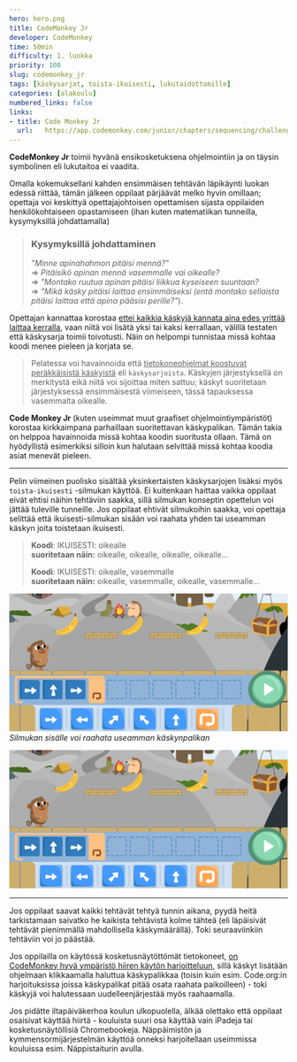 ```yaml
---
hero: hero.png
title: CodeMonkey Jr
developer: CodeMonkey
time: 50min
difficulty: 1. luokka
priority: 100
slug: codemonkey_jr
tags: [käskysarjat, toista-ikuisesti, lukutaidottomille]
categories: [alakoulu]
numbered_links: false
links:
- title: Code Monkey Jr
  url:   https://app.codemonkey.com/junior/chapters/sequencing/challenges/1
---
```


**CodeMonkey Jr** toimii hyvänä ensikosketuksena ohjelmointiin ja on täysin symbolinen eli lukutaitoa ei vaadita.

Omalla kokemuksellani kahden ensimmäisen tehtävän läpikäynti luokan edessä riittää, tämän jälkeen oppilaat pärjäävät melko hyvin omillaan; opettaja voi keskittyä opettajajohtoisen opettamisen sijasta oppilaiden henkilökohtaiseen opastamiseen (ihan  kuten matematiikan tunneilla, kysymyksillä johdattamalla)


> ### Kysymyksillä johdattaminen
> *"Minne apinahahmon pitäisi mennä?"* \
> => *Pitäisikö apinan mennä vasemmalle vai oikealle?*\
> => *"Montako ruutua apinan pitäisi liikkua kyseiseen suuntaan?*\
> => *"Mikä käsky pitäisi laittaa ensimmäiseksi (entä montako sellaista pitäisi laittaa että apina pääsisi perille?"*).

Opettajan kannattaa korostaa <u>ettei kaikkia käskyjä kannata aina edes yrittää laittaa kerralla</u>, vaan niitä voi lisätä yksi tai kaksi kerrallaan, välillä testaten että käskysarja toimii toivotusti. Näin on helpompi tunnistaa missä kohtaa koodi menee pieleen ja korjata se.

> Pelatessa voi havainnoida että <u>tietokoneohjelmat koostuvat peräkkäisistä käskyistä</u> eli `käskysarjoista`. Käskyjen järjestyksellä on merkitystä eikä niitä voi sijoittaa miten sattuu; käskyt suoritetaan järjestyksessä ensimmäisestä viimeiseen, tässä tapauksessa vasemmalta oikealle.

**Code Monkey Jr** (kuten useimmat muut graafiset ohjelmointiympäristöt) korostaa kirkkaimpana parhaillaan suoritettavan käskypalikan. Tämän takia on helppoa havainnoida missä kohtaa koodin suoritusta ollaan. Tämä on hyödyllistä esimerkiksi silloin kun halutaan selvittää missä kohtaa koodia asiat menevät pieleen.

---

Pelin viimeinen puolisko sisältää yksinkertaisten käskysarjojen lisäksi myös `toista-ikuisesti` -silmukan käyttöä. Ei kuitenkaan haittaa vaikka oppilaat eivät ehtisi näihin tehtäviin saakka, sillä silmukan konseptin opettelun voi jättää tuleville tunneille. Jos oppilaat ehtivät silmukoihin saakka, voi opettaja selittää että ikuisesti-silmukan sisään voi raahata yhden tai useamman käskyn joita toistetaan ikuisesti.

> **Koodi**: IKUISESTI: oikealle\
> **suoritetaan näin:** oikealle, oikealle, oikealle, oikealle...
>
> **Koodi**: IKUISESTI: oikealle, vasemmalle\
> **suoritetaan näin:** oikealle, vasemmalle, oikealle, vasemmalle...



![Silmukan sisällä voi olla useampi käsky](kaskysarja_silmukassa.png)
*Silmukan sisälle voi raahata useamman käskynpalikan*

![Silmukan sisällä voi olla useampi käsky](kaskysarja_silmukassa.png)

---

Jos oppilaat saavat kaikki tehtävät tehtyä tunnin aikana, pyydä heitä tarkistamaan saivatko he kaikista tehtävistä kolme tähteä (eli läpäisivät tehtävät pienimmällä mahdollisella käskymäärällä). Toki seuraaviinkiin tehtäviin voi jo päästää.

Jos oppilailla on käytössä kosketusnäytöttömät tietokoneet, <u>on CodeMonkey hyvä ympäristö hiiren käytön harjoitteluun</u>, sillä käskyt lisätään ohjelmaan klikkaamalla haluttua käskypalikkaa (toisin kuin esim. Code.org:in harjoituksissa joissa käskypalikat pitää osata raahata paikoilleen) - toki käskyjä voi halutessaan uudelleenjärjestää myös raahaamalla.

Jos pidätte iltapäiväkerhoa koulun ulkopuolella, älkää olettako että oppilaat osaisivat käyttää hiirtä - kouluista suuri osa käyttää vain iPadeja tai kosketusnäytöllisiä Chromebookeja. Näppäimistön ja kymmensormijärjestelmän käyttöä onneksi harjoitellaan useimmissa kouluissa esim. Näppistaiturin avulla.




